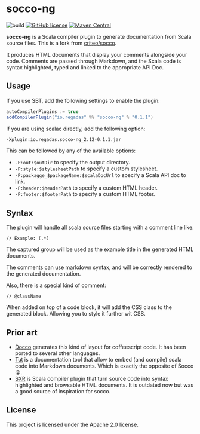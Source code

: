 # socco-ng

![build](https://github.com/regadas/socco-ng/workflows/ci/badge.svg)
[![GitHub license](https://img.shields.io/github/license/regadas/socco-ng.svg)](./LICENSE)
[![Maven Central](https://img.shields.io/maven-central/v/io.regadas/socco-ng_2.13.2.svg)](https://maven-badges.herokuapp.com/maven-central/io.regadas/socco-ng_2.13.2)


**socco-ng** is a Scala compiler plugin to generate documentation from Scala source files. This is a fork from [criteo/socco](https://github.com/criteo/socco).

It produces HTML documents that display your comments alongside your code. Comments are passed through Markdown, and the Scala code is syntax highlighted, typed and linked to the appropriate API Doc.

## Usage

If you use SBT, add the following settings to enable the plugin:

```scala
autoCompilerPlugins := true
addCompilerPlugin("io.regadas" %% "socco-ng" % "0.1.1")
```

If you are using scalac directly, add the following option:

```sh
-Xplugin:io.regadas.socco-ng_2.12-0.1.1.jar
```

This can be followed by any of the available options:

* `-P:out:$outDir` to specify the output directory.
* `-P:style:$stylesheetPath` to specify a custom stylesheet.
* `-P:packagge_$packageName:$scalaDocUrl` to specify a Scala API doc to link.
* `-P:header:$headerPath` to specify a custom HTML header.
* `-P:footer:$footerPath` to specify a custom HTML footer.

## Syntax

The plugin will handle all scala source files starting with a comment line like:

```
// Example: (.*)
```

The captured group will be used as the example title in the generated HTML documents.

The comments can use markdown syntax, and will be correctly rendered to the generated documentation.

Also, there is a special kind of comment:

```
// @className
```

When added on top of a code block, it will add the CSS class to the generated block. Allowing you to style it further wit CSS.

## Prior art

* [Docco](https://jashkenas.github.io/docco/) generates this kind of layout for coffeescript code. It has been ported to several other languages.
* [Tut](https://github.com/tpolecat/tut) is a documentation tool that allow to embed (and compile) scala code into Markdown documents. Which is exactly the opposite of Socco 😛.
* [SXR](https://github.com/sbt/sxr) is Scala compiler plugin that turn source code into syntax highlighted and browsable HTML documents. It is outdated now but was a good source of inspiration for socco.

## License

This project is licensed under the Apache 2.0 license.

